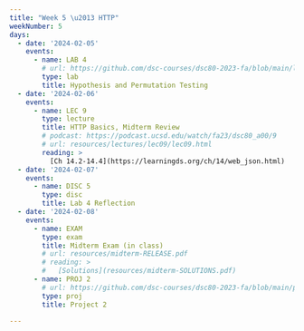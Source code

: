 ```yaml
---
title: "Week 5 \u2013 HTTP"
weekNumber: 5
days:
  - date: '2024-02-05'
    events:
      - name: LAB 4
        # url: https://github.com/dsc-courses/dsc80-2023-fa/blob/main/labs/lab04/lab.ipynb
        type: lab
        title: Hypothesis and Permutation Testing
  - date: '2024-02-06'
    events:
      - name: LEC 9
        type: lecture
        title: HTTP Basics, Midterm Review
        # podcast: https://podcast.ucsd.edu/watch/fa23/dsc80_a00/9
        # url: resources/lectures/lec09/lec09.html
        reading: >
          [Ch 14.2-14.4](https://learningds.org/ch/14/web_json.html)
  - date: '2024-02-07'
    events:
      - name: DISC 5
        type: disc
        title: Lab 4 Reflection
  - date: '2024-02-08'
    events:
      - name: EXAM
        type: exam
        title: Midterm Exam (in class)
        # url: resources/midterm-RELEASE.pdf
        # reading: >
        #   [Solutions](resources/midterm-SOLUTIONS.pdf)
      - name: PROJ 2
        # url: https://github.com/dsc-courses/dsc80-2023-fa/blob/main/projects/02-covid_vax/project.ipynb
        type: proj
        title: Project 2

---
```

